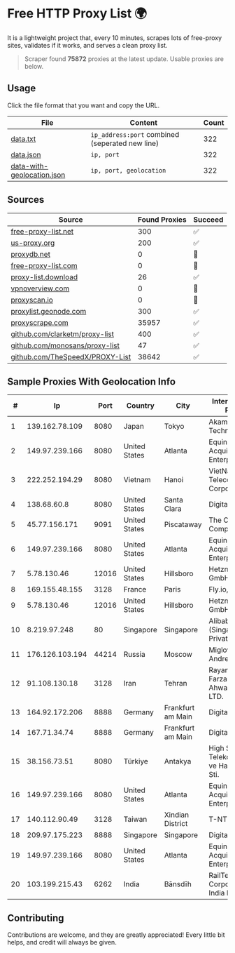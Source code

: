 
# Free HTTP Proxy List 🌍

It is a lightweight project that, every 10 minutes, scrapes lots of free-proxy sites, validates if it works, and serves a clean proxy list.


> Scraper found **75872** proxies at the latest update. Usable proxies are below.

## Usage

Click the file format that you want and copy the URL.


|File|Content|Count|
|----|-------|-----|
|[data.txt](https://raw.githubusercontent.com/themiralay/Proxy-List-World/master/data.txt)|`ip_address:port` combined (seperated new line)|322|
|[data.json](https://raw.githubusercontent.com/themiralay/Proxy-List-World/master/data.json)|`ip, port`|322|
|[data-with-geolocation.json](https://raw.githubusercontent.com/themiralay/Proxy-List-World/master/data-with-geolocation.json)|`ip, port, geolocation`|322|

## Sources

|Source|Found Proxies|Succeed|
|------|-------------|-------|
|[free-proxy-list.net](https://free-proxy-list.net)|300|✅|
|[us-proxy.org](https://www.us-proxy.org)|200|✅|
|[proxydb.net](http://proxydb.net)|0|🚫|
|[free-proxy-list.com](https://free-proxy-list.com/?page=&port=&type%5B%5D=http&type%5B%5D=https&up_time=0&search=Search)|0|🚫|
|[proxy-list.download](https://www.proxy-list.download/HTTP)|26|✅|
|[vpnoverview.com](https://vpnoverview.com/privacy/anonymous-browsing/free-proxy-servers)|0|🚫|
|[proxyscan.io](https://www.proxyscan.io)|0|🚫|
|[proxylist.geonode.com](https://proxylist.geonode.com/api/proxy-list?limit=300&page=1&sort_by=lastChecked&sort_type=desc&protocols=http,https)|300|✅|
|[proxyscrape.com](https://api.proxyscrape.com/v2/?request=displayproxies&protocol=http&timeout=10000&country=all&ssl=all&anonymity=all)|35957|✅|
|[github.com/clarketm/proxy-list](https://raw.githubusercontent.com/clarketm/proxy-list/master/proxy-list-raw.txt)|400|✅|
|[github.com/monosans/proxy-list](https://raw.githubusercontent.com/monosans/proxy-list/main/proxies/http.txt)|47|✅|
|[github.com/TheSpeedX/PROXY-List](https://raw.githubusercontent.com/TheSpeedX/PROXY-List/master/http.txt)|38642|✅|


## Sample Proxies With Geolocation Info

|#|Ip|Port|Country|City|Internet Service Provider|
|-|--|----|-------|----|-------------------------|
|1|139.162.78.109|8080|Japan|Tokyo|Akamai Technologies, Inc.|
|2|149.97.239.166|8080|United States|Atlanta|Equinix (EMEA) Acquisition Enterprises B.V.|
|3|222.252.194.29|8080|Vietnam|Hanoi|VietNam Post and Telecom Corporation|
|4|138.68.60.8|8080|United States|Santa Clara|DigitalOcean, LLC|
|5|45.77.156.171|9091|United States|Piscataway|The Constant Company|
|6|149.97.239.166|8080|United States|Atlanta|Equinix (EMEA) Acquisition Enterprises B.V.|
|7|5.78.130.46|12016|United States|Hillsboro|Hetzner Online GmbH|
|8|169.155.48.155|3128|France|Paris|Fly.io, Inc.|
|9|5.78.130.46|12016|United States|Hillsboro|Hetzner Online GmbH|
|10|8.219.97.248|80|Singapore|Singapore|Alibaba Cloud (Singapore) Private Limited|
|11|176.126.103.194|44214|Russia|Moscow|Miglovets Egor Andreevich|
|12|91.108.130.18|3128|Iran|Tehran|Rayaneh Gostar Farzanegan Ahwaz Company LTD.|
|13|164.92.172.206|8888|Germany|Frankfurt am Main|DigitalOcean, LLC|
|14|167.71.34.74|8888|Germany|Frankfurt am Main|DigitalOcean, LLC|
|15|38.156.73.51|8080|Türkiye|Antakya|High Speed Telekomunikasyon ve Hab. Hiz. Ltd. Sti.|
|16|149.97.239.166|8080|United States|Atlanta|Equinix (EMEA) Acquisition Enterprises B.V.|
|17|140.112.90.49|3128|Taiwan|Xindian District|T-NTU.EDU.TW|
|18|209.97.175.223|8888|Singapore|Singapore|DigitalOcean, LLC|
|19|149.97.239.166|8080|United States|Atlanta|Equinix (EMEA) Acquisition Enterprises B.V.|
|20|103.199.215.43|6262|India|Bānsdīh|RailTel Corporation of India Ltd.|



## Contributing

Contributions are welcome, and they are greatly appreciated! Every
little bit helps, and credit will always be given.

